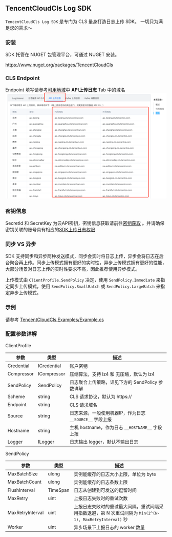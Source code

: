 TencentCloudCls Log SDK
---

`TencentCloudCls Log SDK` 是专门为 CLS 量身打造日志上传 SDK。 一切只为满足您的需求～

### 安装

SDK 托管在 NUGET 包管理平台，可通过 NUGET 安装。

https://www.nuget.org/packages/TencentCloudCls

### CLS Endpoint

Endpoint 填写请参考[可用地域](https://cloud.tencent.com/document/product/614/18940#.E5.9F.9F.E5.90.8D)中 **API上传日志**
Tab 中的域名![image-20230403191435319](https://github.com/TencentCloud/tencentcloud-cls-sdk-js/blob/main/demo.png)

### 密钥信息

SecretId 和 SecretKey 为云API密钥，密钥信息获取请前往[密钥获取](https://console.cloud.tencent.com/cam/capi)
。并请确保密钥关联的账号具有相应的[SDK上传日志权限](https://cloud.tencent.com/document/product/614/68374#.E4.BD.BF.E7.94.A8-api-.E4.B8.8A.E4.BC.A0.E6.95.B0.E6.8D.AE)

### 同步 VS 异步

SDK 支持同步和异步两种发送模式，同步会实时将日志上传，异步会将日志在后台聚合再上传。同步上传模式拥有更好的实时性，异步上传模式拥有更好的性能，大部分场景对日志上传的实时性要求不高，因此推荐使用异步模式。

上传模式由 `ClientProfile.SendPolicy` 决定，使用 `SendPolicy.Immediate` 来指定同步上传模式，使用 `SendPolicy.SmallBatch` 或
`SendPolicy.LargeBatch` 来指定异步上传模式。

### 示例

请参考 [TencentCloudCls.Examples/Example.cs](TencentCloudCls.Examples/Example.cs)

### 配置参数详解

ClientProfile

| 参数         | 类型          | 描述                                 |
|------------|-------------|------------------------------------|
| Credential | ICredential | 账户密钥                               |
| Compressor | ICompressor | 压缩算法，支持 lz4 和 无压缩，默认为 lz4          |    
| SendPolicy | SendPolicy  | 日志聚合上传策略，详见下方的 SendPolicy 参数详解     |
| Scheme     | string      | CLS 请求协议，默认为 https://              |
| Endpoint   | string      | CLS 请求域名                           |
| Source     | string      | 日志来源，一般使用机器IP，作为日志 `__SOURCE__` 字段上报 |
| Hostname   | string      | 主机 hostname，作为日志 `__HOSTNAME__` 字段上报 |
| Logger     | ILogger     | 日志输出 logger，默认不输出日志                |

SendPolicy

| 参数               | 类型       | 描述                                                                    |
|------------------|----------|-----------------------------------------------------------------------|
| MaxBatchSize     | ulong    | 实例能缓存的日志大小上限，单位为 byte                                                 |
| MaxBatchCount    | ulong    | 实例能缓存的日志条数上限                                                          |    
| FlushInterval    | TimeSpan | 日志从创建到可发送的逗留时间                                                        |
| MaxRetry         | uint     | 上报日志失败时的重试次数                                                          |
| MaxRetryInterval | uint     | 上报日志失败时的重试最大间隔，重试间隔采用指数退避，第 N 次重试间隔为 `Min(2^(N-1), MaxRetryInterval)` 秒 |
| Worker           | uint     | 异步场景下上报日志的 worker 数量                                                  |
